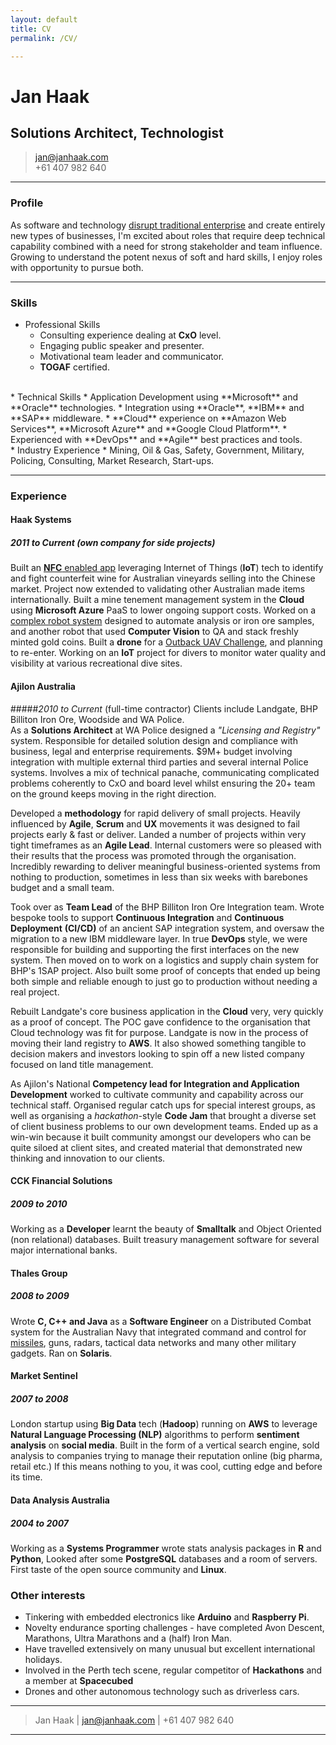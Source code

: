 ```yaml
---
layout: default
title: CV
permalink: /CV/

---
```


# Jan Haak
## Solutions Architect, Technologist

> [jan@janhaak.com](mailto:jan@janhaak.com)  
> +61 407 982 640

------

### Profile

As software and technology [disrupt traditional enterprise](http://www.wsj.com/articles/SB10001424053111903480904576512250915629460) and create entirely new types of businesses, I'm excited about roles that require deep technical capability combined with a need for strong stakeholder and team influence. Growing to understand the potent nexus of soft and hard skills, I enjoy roles with opportunity to pursue both.

------

### Skills

* Professional Skills  
  * Consulting experience dealing at **CxO** level.
  * Engaging public speaker and presenter.
  * Motivational team leader and communicator.  
  * **TOGAF** certified.  
<br>
* Technical Skills  
  * Application Development using **Microsoft** and **Oracle** technologies.
  * Integration using **Oracle**, **IBM** and **SAP** middleware.
  * **Cloud** experience on **Amazon Web Services**, **Microsoft Azure** and **Google Cloud Platform**.  
  * Experienced with **DevOps** and **Agile** best practices and tools.  
<br>
* Industry Experience
  * Mining, Oil & Gas, Safety, Government, Military, Policing, Consulting, Market Research, Start-ups.

-------

### Experience

#### Haak Systems
##### *2011 to Current* (own company for side projects)
Built an [**NFC** enabled app](http://www.businesswire.com/news/home/20150710005103/en/Thinfilm-World-Introduce-%E2%80%9CSmart-Wine-Bottle%E2%80%9D-Featuring#.VfAzgJ2qqkp) leveraging Internet of Things (**IoT**) tech to identify and fight counterfeit wine for Australian vineyards selling into the Chinese market. Project now extended to validating other Australian made items internationally. Built a mine tenement management system in the **Cloud** using **Microsoft Azure** PaaS to lower ongoing support costs. Worked on a [complex robot system](https://www.youtube.com/watch?v=xK6LWGfC72o) designed to automate analysis or iron ore samples, and another robot that used **Computer Vision** to QA and stack freshly minted gold coins. Built a **drone** for a [Outback UAV Challenge](http://uavchallenge.org/), and planning to re-enter. Working on an **IoT** project for divers to monitor water quality and visibility at various recreational dive sites.

#### Ajilon Australia
#####*2010 to Current* (full-time contractor)
Clients include Landgate, BHP Billiton Iron Ore, Woodside and WA Police.  
As a **Solutions Architect** at WA Police designed a *"Licensing and Registry"* system. Responsible for detailed solution design and compliance with business, legal and enterprise requirements. $9M+ budget involving integration with multiple external third parties and several internal Police systems. Involves a mix of technical panache, communicating complicated problems coherently to CxO and board level whilst ensuring the 20+ team on the ground keeps moving in the right direction.

Developed a **methodology** for rapid delivery of small projects. Heavily influenced by **Agile**, **Scrum** and **UX** movements it was designed to fail projects early & fast or deliver. Landed a number of projects within very tight timeframes as an **Agile Lead**. Internal customers were so pleased with their results that the process was promoted through the organisation. Incredibly rewarding to deliver meaningful business-oriented systems from nothing to production, sometimes in less than six weeks with barebones budget and a small team.

Took over as **Team Lead** of the BHP Billiton Iron Ore Integration team. Wrote bespoke tools to support **Continuous Integration** and **Continuous Deployment** **(CI/CD)** of an ancient SAP integration system, and oversaw the migration to a new IBM middleware layer. In true **DevOps** style, we were responsible for building and supporting the first interfaces on the new system. Then moved on to work on a logistics and supply chain system for BHP's 1SAP project. Also built some proof of concepts that ended up being both simple and reliable enough to just go to production without needing a real project.

Rebuilt Landgate's core business application in the **Cloud** very, very quickly as a proof of concept. The POC gave confidence to the organisation that Cloud technology was fit for purpose. Landgate is now in the process of moving their land registry to **AWS**. It also showed something tangible to decision makers and investors looking to spin off a new listed company focused on land title management.

As Ajilon's National **Competency lead for Integration and Application Development** worked to cultivate community and capability across our technical staff. Organised regular catch ups for special interest groups, as well as organising a *hackathon*-style **Code Jam** that brought a diverse set of client business problems to our own development teams. Ended up as a win-win because it built community amongst our developers who can be quite siloed at client sites, and created material that demonstrated new thinking and innovation to our clients.

#### CCK Financial Solutions
##### *2009 to 2010*
Working as a **Developer** learnt the beauty of **Smalltalk** and Object Oriented (non relational) databases. Built treasury management software for several major international banks.

#### Thales Group
##### *2008 to 2009*
Wrote **C, C++ and Java** as a **Software Engineer** on a Distributed Combat system for the Australian Navy that integrated command and control for [missiles](http://www.defence.gov.au/media/download/2007/sep/20070911a/index.htm), guns, radars, tactical data networks and many other military gadgets. Ran on **Solaris**.

#### Market Sentinel
##### *2007 to 2008*
London startup using **Big Data** tech (**Hadoop**) running on **AWS** to leverage **Natural Language Processing (NLP)** algorithms to perform **sentiment analysis** on **social media**. Built in the form of a vertical search engine, sold analysis to companies trying to manage their reputation online (big pharma, retail etc.) If this means nothing to you, it was cool, cutting edge and before its time.

#### Data Analysis Australia
##### *2004 to 2007*
Working as a **Systems Programmer** wrote stats analysis packages in **R** and **Python**, Looked after some **PostgreSQL** databases and a room of servers. First taste of the open source community and **Linux**.

### Other interests
* Tinkering with embedded electronics like **Arduino** and **Raspberry Pi**.
* Novelty endurance sporting challenges - have completed Avon Descent, Marathons, Ultra Marathons and a (half) Iron Man.
* Have travelled extensively on many unusual but excellent international holidays.
* Involved in the Perth tech scene, regular competitor of **Hackathons** and a member at **Spacecubed**  
* Drones and other autonomous technology such as driverless cars.

---------

> Jan Haak | [jan@janhaak.com](mailto:jan@janhaak.com) | +61 407 982 640

------
